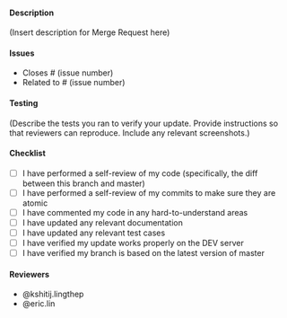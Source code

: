 #### Description

(Insert description for Merge Request here)

#### Issues
- Closes # (issue number)
- Related to # (issue number)

#### Testing
(Describe the tests you ran to verify your update. Provide instructions so that reviewers can reproduce. Include any relevant screenshots.)

#### Checklist
- [ ] I have performed a self-review of my code (specifically, the diff between this branch and master)
- [ ] I have performed a self-review of my commits to make sure they are atomic
- [ ] I have commented my code in any hard-to-understand areas
- [ ] I have updated any relevant documentation
- [ ] I have updated any relevant test cases
- [ ] I have verified my update works properly on the DEV server
- [ ] I have verified my branch is based on the latest version of master

#### Reviewers
- @kshitij.lingthep
- @eric.lin
